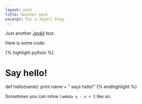 ```yaml
---
layout: post
title: Another post
excerpt: For a Jeykll blog.
---
```


Just another [Jeykll](http://jekyllrb.com/) test.

Here is some code:

{% highlight python %}
# Say hello!
def hello(name):
    print name + " says hello!"
{% endhighlight %}

Sometimes you can inline `lambda x : x + 2` like so.
